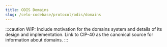 ```yaml
---
title: ODIS Domains
slug: /celo-codebase/protocol/odis/domains
---
```


:::caution
WIP: Include motivation for the domains system and details of its design and implementation. Link to
CIP-40 as the canonical source for information about domains.
:::
